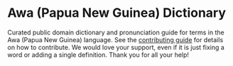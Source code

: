 
# Awa (Papua New Guinea) Dictionary

Curated public domain dictionary and pronunciation guide for terms in the Awa (Papua New Guinea) language. See the [contributing guide](https://github.com/drumworkteam/term/blob/make/.github/contributing.md) for details on how to contribute. We would love your support, even if it is just fixing a word or adding a single definition. Thank you for all your help!